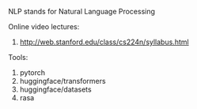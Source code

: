 NLP stands for Natural Language Processing

Online video lectures:
1. http://web.stanford.edu/class/cs224n/syllabus.html

Tools:
1. pytorch
1. huggingface/transformers
1. huggingface/datasets
1. rasa
